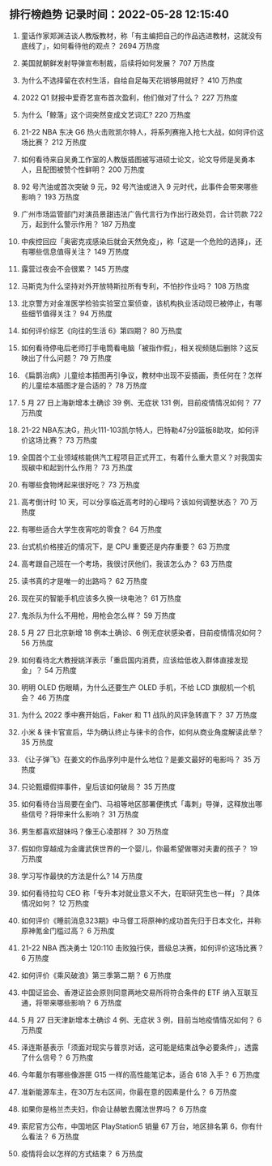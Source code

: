 
## 排行榜趋势 记录时间：2022-05-28 12:15:40
  
  1. 童话作家郑渊洁谈人教版教材，称「有主编把自己的作品选进教材，这就没有底线了」，如何看待他的观点？ 2694 万热度
    
  2. 美国就朝鲜发射导弹宣布制裁，后续将如何发展？ 707 万热度
    
  3. 为什么不选择留在农村生活，自给自足每天花销够用就好？ 410 万热度
    
  4. 2022 Q1 财报中爱奇艺宣布首次盈利，他们做对了什么？ 227 万热度
    
  5. 为什么「鲸落」这个词突然变成文艺词汇? 220 万热度
    
  6. 21-22 NBA 东决 G6 热火击败凯尔特人，将系列赛拖入抢七大战，如何评价这场比赛？ 212 万热度
    
  7. 如何看待来自吴勇工作室的人教版插图被写进硕士论文，论文导师是吴勇本人，且配图被赞个性鲜明？ 200 万热度
    
  8. 92 号汽油或首次突破 9 元，92 号汽油或进入 9 元时代，此事件会带来哪些影响？ 193 万热度
    
  9. 广州市场监管部门对演员景甜违法广告代言行为作出行政处罚，合计罚款 722 万，起到什么警示作用？ 187 万热度
    
  10. 中疾控回应「奥密克戎感染后就会天然免疫」，称「这是一个危险的选择」，还有哪些信息值得关注？ 149 万热度
    
  11. 露营过夜会不会很累？ 145 万热度
    
  12. 马斯克为什么坚持对外开放特斯拉所有专利，不怕抄作业吗？ 108 万热度
    
  13. 北京警方对金准医学检验实验室立案侦查，该机构执业活动现已被停止，有哪些细节值得关注？ 94 万热度
    
  14. 如何评价综艺《向往的生活 6》第四期？ 80 万热度
    
  15. 如何看待停电后老师打手电筒看电脑「被指作假」，相关视频随后删除？这反映出了什么问题？ 79 万热度
    
  16. 《扁鹊治病》儿童绘本插图再引争议，教材中出现不妥插画，责任何在？怎样的儿童绘本插图才是合适的？ 78 万热度
    
  17. 5 月 27 日上海新增本土确诊 39 例、无症状 131 例，目前疫情情况如何？ 77 万热度
    
  18. 21-22 NBA东决G，热火111-103凯尔特人，巴特勒47分9篮板8助攻，如何评价这场比赛？ 73 万热度
    
  19. 全国首个工业领域核能供汽工程项目正式开工，有着什么重大意义？对我国实现碳中和起到什么作用？ 73 万热度
    
  20. 有哪些食物烤起来很好吃？ 73 万热度
    
  21. 高考倒计时 10 天，可以分享临近高考时的心理吗？该如何调整状态？ 70 万热度
    
  22. 有哪些适合大学生夜宵吃的零食？ 64 万热度
    
  23. 台式机价格接近的情况下，是 CPU 重要还是内存重要？ 63 万热度
    
  24. 高考跟自己班在一个考场，我很讨厌他们，我该怎么办？ 63 万热度
    
  25. 读书真的才是唯一的出路吗？ 62 万热度
    
  26. 现在买的智能手机应该多久换一块电池？ 61 万热度
    
  27. 鬼杀队为什么不用枪，用枪会怎么样？ 59 万热度
    
  28. 5 月 27 日北京新增 18 例本土确诊、6 例无症状感染者，目前疫情情况如何？ 56 万热度
    
  29. 如何看待北大教授姚洋表示「重启国内消费，应该给低收入群体直接发现金」？ 54 万热度
    
  30. 明明 OLED 伤眼睛，为什么还要生产 OLED 手机，不给 LCD 旗舰机一个机会？ 46 万热度
    
  31. 为什么 2022 季中赛开始后，Faker 和 T1 战队的风评急转直下？ 37 万热度
    
  32. 小米 & 徕卡官宣后，华为确认终止与徕卡的合作，如何从商业角度解读此举？ 35 万热度
    
  33. 《让子弹飞》在姜文的作品序列中是什么地位？是姜文最好的电影吗？ 35 万热度
    
  34. 只论甄嬛假摔事件，皇后该如何破局？ 35 万热度
    
  35. 如何看待台当局要在金门、马祖等地区部署便携式「毒刺」导弹，这释放出哪些信号？将带来什么影响？ 31 万热度
    
  36. 男生都喜欢甜妹吗？像王心凌那样？ 30 万热度
    
  37. 假如你穿越成为金庸武侠世界的一个婴儿，你最希望做哪对夫妻的孩子？ 19 万热度
    
  38. 学习写作最快的方法是什么? 14 万热度
    
  39. 如何看待拉勾 CEO 称「专升本对就业意义不大，在职研究生也一样」？具体情况如何？ 12 万热度
    
  40. 如何评价《睡前消息323期》中马督工将原神的成功首先归于日本文化，并称原神氪金门槛过高？ 6 万热度
    
  41. 21-22 NBA 西决勇士 120:110 击败独行侠，晋级总决赛，如何评价这场比赛？ 6 万热度
    
  42. 如何评价《乘风破浪》第三季第二期？ 6 万热度
    
  43. 中国证监会、香港证监会原则同意两地交易所将符合条件的 ETF 纳入互联互通，将带来哪些影响？ 6 万热度
    
  44. 5 月 27 日天津新增本土确诊 4 例、无症状 3 例，目前当地疫情情况如何？ 6 万热度
    
  45. 泽连斯基表示「须面对现实与普京对话，这可能是结束战争必要条件」，透露了什么信号？ 6 万热度
    
  46. 今年戴尔有哪些像游匣  G15  一样的高性能笔记本，适合  618  入手？ 6 万热度
    
  47. 准新能源车主，在30万左右区间，你最在意的因素是什么？ 6 万热度
    
  48. 如果你是格兰杰夫妇，你会让赫敏去魔法世界吗？ 6 万热度
    
  49. 索尼官方公布，中国地区 PlayStation5 销量 67 万台，地区排名第 6，你有什么看法？ 6 万热度
    
  50. 疫情将会以怎样的方式结束？ 6 万热度
    
